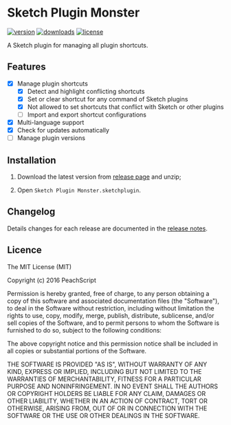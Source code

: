 # Sketch Plugin Monster
[![version](https://img.shields.io/github/release/PeachScript/sketch-plugin-monster.svg)]() [![downloads](https://img.shields.io/github/downloads/PeachScript/sketch-plugin-monster/total.svg)]() [![license](https://img.shields.io/github/license/PeachScript/sketch-plugin-monster.svg)]()

A Sketch plugin for managing all plugin shortcuts.

## Features

- [x] Manage plugin shortcuts
  - [x] Detect and highlight conflicting shortcuts
  - [x] Set or clear shortcut for any command of Sketch plugins
  - [x] Not allowed to set shortcuts that conflict with Sketch or other plugins
  - [ ] Import and export shortcut configurations
- [x] Multi-language support
- [x] Check for updates automatically
- [ ] Manage plugin versions

## Installation

1. Download the latest version from [release page](https://github.com/PeachScript/sketch-plugin-monster/releases) and unzip;

2. Open `Sketch Plugin Monster.sketchplugin`.

## Changelog

Details changes for each release are documented in the [release notes](https://github.com/PeachScript/sketch-plugin-monster/releases).

## Licence

The MIT License (MIT)

Copyright (c) 2016 PeachScript

Permission is hereby granted, free of charge, to any person obtaining a copy
of this software and associated documentation files (the "Software"), to deal
in the Software without restriction, including without limitation the rights
to use, copy, modify, merge, publish, distribute, sublicense, and/or sell
copies of the Software, and to permit persons to whom the Software is
furnished to do so, subject to the following conditions:

The above copyright notice and this permission notice shall be included in all
copies or substantial portions of the Software.

THE SOFTWARE IS PROVIDED "AS IS", WITHOUT WARRANTY OF ANY KIND, EXPRESS OR
IMPLIED, INCLUDING BUT NOT LIMITED TO THE WARRANTIES OF MERCHANTABILITY,
FITNESS FOR A PARTICULAR PURPOSE AND NONINFRINGEMENT. IN NO EVENT SHALL THE
AUTHORS OR COPYRIGHT HOLDERS BE LIABLE FOR ANY CLAIM, DAMAGES OR OTHER
LIABILITY, WHETHER IN AN ACTION OF CONTRACT, TORT OR OTHERWISE, ARISING FROM,
OUT OF OR IN CONNECTION WITH THE SOFTWARE OR THE USE OR OTHER DEALINGS IN THE
SOFTWARE.
